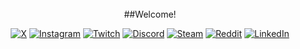 <br />
<div align="center">
##Welcome!
<br />


[![X](https://img.shields.io/badge/Twitter-black?style=flat-square&logo=x)](https://x.com/jvitorcsm)
[![Instagram](https://img.shields.io/badge/Instagram-black?style=flat-square&logo=instagram)](https://instagram.com/jvitorcsm)
[![Twitch](https://img.shields.io/badge/Twitch-black?style=flat-square&logo=twitch)](https://twitch.tv/jvitorcsm)
[![Discord](https://img.shields.io/badge/Discord-black?style=flat-square&logo=discord)](https://discord.com/users/1085739484118777967)
[![Steam](https://img.shields.io/badge/Steam-black?style=flat-square&logo=steam)](https://steamcommunity.com/profiles/76561199196554349)
[![Reddit](https://img.shields.io/badge/Reddit-black?style=flat-square&logo=reddit)](https://www.reddit.com/user/jvitorcsm)
[![LinkedIn](https://img.shields.io/badge/LinkedIn-black?style=flat-square&logo=linkedIn&logoColor=0073B1)](https://linkedin.com/in/jvitorcsm)

</div>
